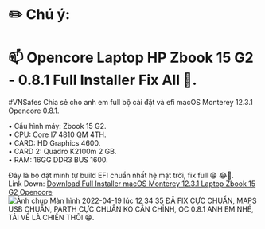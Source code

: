# ✏️  Chú ý: 
# 📫 Opencore Laptop HP Zbook 15 G2 - 0.8.1 Full Installer Fix All 🥰.          
#VNSafes Chia sẻ cho anh em full bộ cài đặt và efi macOS Monterey 12.3.1 Opencore 0.8.1.

• Cấu hình máy: Zbook 15 G2.                             
• CPU: Core I7 4810 QM 4TH.                                      
• CARD: HD Graphics 4600.                                          
• CARD 2: Quadro K2100m 2 GB.                                                                                                                       
• RAM: 16GG DDR3 BUS 1600.


Đây là bộ đặt mình tự build EFI chuẩn nhất hệ mặt trời, fix full 😁 😂🤣.                                                
Link Down: [Download Full Installer macOS Monterey 12.3.1 Laptop Zbook 15 G2 Opencore](https://drive.google.com/drive/u/2/folders/1D2aPrGwLULIiQi9aHAe_f1NG5pIVAHx4 )                       
![Ảnh chụp Màn hình 2022-04-19 lúc 12 34 35](https://user-images.githubusercontent.com/103987160/163943326-f0feba96-c7ee-4e5e-8a48-26573a480818.png)
ĐÃ FIX CỰC CHUẨN, MAPS USB CHUẨN, PARTH CỰC CHUẨN KO CẦN CHỈNH, OC 0.8.1 ANH EM NHÉ, TẢI VỀ LÀ CHIẾN THÔI 😁.
